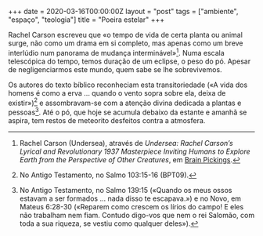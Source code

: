 +++
date = 2020-03-16T00:00:00Z
layout = "post"
tags = ["ambiente", "espaço", "teologia"]
title = "Poeira estelar"
+++

Rachel Carson escreveu que «o tempo de vida de certa planta ou animal surge, não como um drama em si completo, mas apenas como um breve interlúdio num panorama de mudança interminável»[^carson]. Numa escala telescópica do tempo, temos duração de um eclipse, o peso do pó. Apesar de negligenciarmos este mundo, quem sabe se lhe sobrevivemos.

Os autores do texto bíblico reconheciam esta transitoriedade («A vida dos homens é como a erva ... quando o vento sopra sobre ela, deixa de existir»)[^s103] e assombravam-se com a atenção divina dedicada a plantas e pessoas[^s139]. Até o pó, que hoje se acumula debaixo da estante e amanhã se aspira, tem restos de meteorito desfeitos contra a atmosfera.

[^carson]: Rachel Carson (Undersea), através de _Undersea: Rachel Carson’s Lyrical and Revolutionary 1937 Masterpiece Inviting Humans to Explore Earth from the Perspective of Other Creatures_, em [Brain Pickings](https://www.brainpickings.org/2017/02/28/undersea-rachel-carson/).

[^s103]: No Antigo Testamento, no Salmo 103:15-16 (BPT09).

[^s139]: No Antigo Testamento, no Salmo 139:15 («Quando os meus ossos estavam a ser formados ... nada disso te escapava.») e no Novo, em Mateus 6:28-30 («Reparem como crescem os lírios do campo! E eles não trabalham nem fiam. Contudo digo-vos que nem o rei Salomão, com toda a sua riqueza, se vestiu como qualquer deles»).
